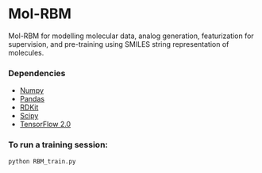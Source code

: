 # Mol-RBM
Mol-RBM for modelling molecular data, analog generation, featurization for supervision, and pre-training using SMILES string representation of molecules. 

### Dependencies
- [Numpy](https://anaconda.org/conda-forge/numpy)
- [Pandas](https://anaconda.org/conda-forge/pandas)
- [RDKit](https://www.rdkit.org/docs/Install.html)
- [Scipy](https://www.scipy.org/install.html)
- [TensorFlow 2.0](https://www.tensorflow.org/install)

### To run a training session:
```python
python RBM_train.py
```
